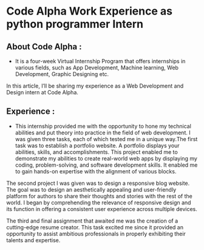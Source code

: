 # Code Alpha Work Experience as python programmer Intern

## About Code Alpha :

* It is a four-week Virtual Internship Program that offers internships in various fields, such as App Development, Machine learning, Web Development, Graphic Designing etc.

In this article, I’ll be sharing my experience as a Web Development and Design intern at Code Alpha.

## Experience :
* This internship provided me with the opportunity to hone my technical abilities and put theory into practice in the field of web development. I was given three tasks, each of which tested me in a unique way.The first task was to establish a portfolio website. A portfolio displays your abilities, skills, and accomplishments. This project enabled me to demonstrate my abilities to create real-world web apps by displaying my coding, problem-solving, and software development skills. It enabled me to gain hands-on expertise with the alignment of various blocks.

The second project I was given was to design a responsive blog website. The goal was to design an aesthetically appealing and user-friendly platform for authors to share their thoughts and stories with the rest of the world. I began by comprehending the relevance of responsive design and its function in offering a consistent user experience across multiple devices.

The third and final assignment that awaited me was the creation of a cutting-edge resume creator. This task excited me since it provided an opportunity to assist ambitious professionals in properly exhibiting their talents and expertise.
